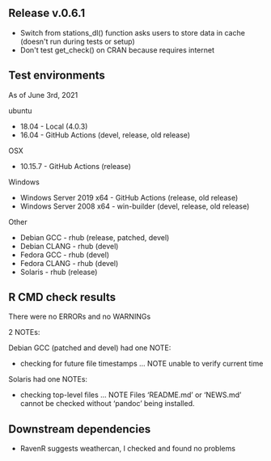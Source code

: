 ## Release v.0.6.1

* Switch from stations_dl() function asks users to store data in cache (doesn't run during tests or setup)
* Don't test get_check() on CRAN because requires internet

## Test environments
As of June 3rd, 2021

ubuntu
* 18.04 - Local (4.0.3)
* 16.04 - GitHub Actions (devel, release, old release)

OSX
* 10.15.7 - GitHub Actions (release)

Windows 
* Windows Server 2019 x64 - GitHub Actions (release, old release)
* Windows Server 2008 x64 - win-builder (devel, release, old release)

Other
* Debian GCC - rhub (release, patched, devel)
* Debian CLANG - rhub (devel)
* Fedora GCC - rhub (devel)
* Fedora CLANG - rhub (devel)
* Solaris - rhub (release)

## R CMD check results

There were no ERRORs and no WARNINGs

2 NOTEs:

Debian GCC (patched and devel) had one NOTE:
* checking for future file timestamps ... NOTE
  unable to verify current time

Solaris had one NOTEs:
* checking top-level files ... NOTE
  Files ‘README.md’ or ‘NEWS.md’ cannot be checked without ‘pandoc’ being installed.

## Downstream dependencies

* RavenR suggests weathercan, I checked and found no problems
